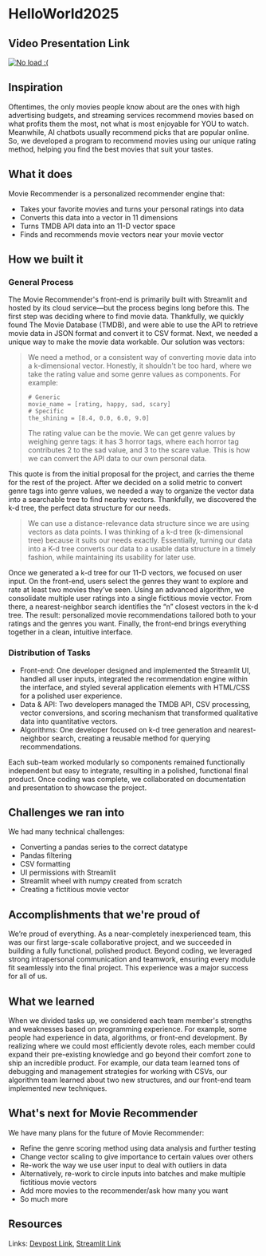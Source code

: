 # HelloWorld2025
## Video Presentation Link
[![No load :(](https://img.youtube.com/vi/9vFncwSJiwc/0.jpg)](https://www.youtube.com/watch?v=9vFncwSJiwc)
## Inspiration
Oftentimes, the only movies people know about are the ones with high advertising budgets, and streaming services recommend movies based on what profits them the most, not what is most enjoyable for YOU to watch. Meanwhile, AI chatbots usually recommend picks that are popular online. So, we developed a program to recommend movies using our unique rating method, helping you find the best movies that suit your tastes.
## What it does
Movie Recommender is a personalized recommender engine that:
- Takes your favorite movies and turns your personal ratings into data 
- Converts this data into a vector in 11 dimensions
- Turns TMDB API data into an 11-D vector space
- Finds and recommends movie vectors near your movie vector

## How we built it
### General Process
The Movie Recommender's front-end is primarily built with Streamlit and hosted by its cloud service—but the process begins long before this. The first step was deciding where to find movie data. Thankfully, we quickly found The Movie Database (TMDB), and were able to use the API to retrieve movie data in JSON format and convert it to CSV format. Next, we needed a unique way to make the movie data workable. Our solution was vectors:
> We need a method, or a consistent way of converting movie data into a k-dimensional vector. Honestly, it shouldn't be too hard, where we take the rating value and some genre values as components. For example:
>
>     # Generic
>     movie_name = [rating, happy, sad, scary]
>     # Specific
>     the_shining = [8.4, 0.0, 6.0, 9.0]
>
> The rating value can be the movie. We can get genre values by weighing genre tags: it has 3 horror tags, where each horror tag contributes 2 to the sad value, and 3 to the scare value. This is how we can convert the API data to our own personal data.

This quote is from the initial proposal for the project, and carries the theme for the rest of the project.
After we decided on a solid metric to convert genre tags into genre values, we needed a way to organize the vector data into a searchable tree to find nearby vectors. Thankfully, we discovered the k-d tree, the perfect data structure for our needs. 
> We can use a distance-relevance data structure since we are using vectors as data points. I was thinking of a k-d tree (k-dimensional tree) because it suits our needs exactly. Essentially, turning our data into a K-d tree converts our data to a usable data structure in a timely fashion, while maintaining its usability for later use.

Once we generated a k-d tree for our 11-D vectors, we focused on user input. On the front-end, users select the genres they want to explore and rate at least two movies they’ve seen. Using an advanced algorithm, we consolidate multiple user ratings into a single fictitious movie vector. From there, a nearest-neighbor search identifies the “n” closest vectors in the k-d tree. The result: personalized movie recommendations tailored both to your ratings and the genres you want. Finally, the front-end brings everything together in a clean, intuitive interface.
### Distribution of Tasks
- Front-end: One developer designed and implemented the Streamlit UI, handled all user inputs, integrated the recommendation engine within the interface, and styled several application elements with HTML/CSS for a polished user experience.
- Data & API: Two developers managed the TMDB API, CSV processing, vector conversions, and scoring mechanism that transformed qualitative data into quantitative vectors.
- Algorithms: One developer focused on k-d tree generation and nearest-neighbor search, creating a reusable method for querying recommendations.

Each sub-team worked modularly so components remained functionally independent but easy to integrate, resulting in a polished, functional final product. Once coding was complete, we collaborated on documentation and presentation to showcase the project.
## Challenges we ran into
We had many technical challenges:
- Converting a pandas series to the correct datatype
- Pandas filtering
- CSV formatting
- UI permissions with Streamlit
- Streamlit wheel with numpy created from scratch
- Creating a fictitious movie vector

## Accomplishments that we're proud of
We’re proud of everything. As a near-completely inexperienced team, this was our first large-scale collaborative project, and we succeeded in building a fully functional, polished product. Beyond coding, we leveraged strong intrapersonal communication and teamwork, ensuring every module fit seamlessly into the final project. This experience was a major success for all of us.
## What we learned
When we divided tasks up, we considered each team member's strengths and weaknesses based on programming experience. For example, some people had experience in data, algorithms, or front-end development. By realizing where we could most efficiently devote roles, each member could expand their pre-existing knowledge and go beyond their comfort zone to ship an incredible product. 
For example, our data team learned tons of debugging and management strategies for working with CSVs, our algorithm team learned about two new structures, and our front-end team implemented new techniques.
## What's next for Movie Recommender
We have many plans for the future of Movie Recommender:
- Refine the genre scoring method using data analysis and further testing
- Change vector scaling to give importance to certain values over others
- Re-work the way we use user input to deal with outliers in data
- Alternatively, re-work to circle inputs into batches and make multiple fictitious movie vectors
- Add more movies to the recommender/ask how many you want
- So much more
## Resources
Links: [Devpost Link](https://devpost.com/software/movie-recommender-y1i3zc), [Streamlit Link](https://hw25movierecommender.streamlit.app/)


